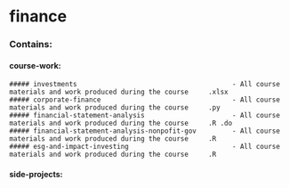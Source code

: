 # finance

### Contains:
  #### course-work:
    ##### investments                                       - All course materials and work produced during the course     .xlsx
    ##### corporate-finance                                 - All course materials and work produced during the course     .py
    ##### financial-statement-analysis                      - All course materials and work produced during the course     .R .do
    ##### financial-statement-analysis-nonpofit-gov         - All course materials and work produced during the course     .R
    ##### esg-and-impact-investing                          - All course materials and work produced during the course     .R
    
  #### side-projects:

    
